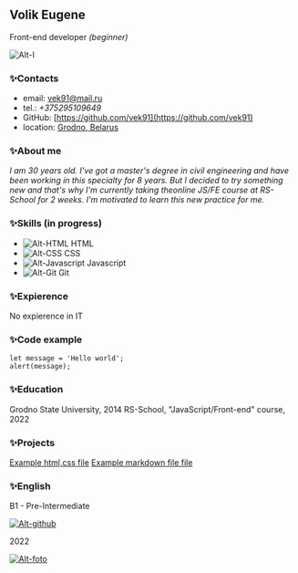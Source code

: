 ## **Volik Eugene** 
Front-end developer _(beginner)_

![Alt-I](./D:\Волик\html\i.jpg)

### ✨Contacts

- email:  [vek91@mail.ru](mailto:vek91@mail.ru)
- tel.: _+375295109649_
- GitHub: [https://github.com/vek91](https://github.com/vek91)
- location: [Grodno, Belarus]

### ✨About me

_I am 30 years old.  I've got a master's degree in civil engineering and have been working in this specialty for 8 years. But I decided to try something new and that's why I'm currently taking theonline JS/FE course at RS-School for 2 weeks. I'm motivated to learn this new practice for me._

### ✨Skills (in progress)

- ![Alt-HTML](https://.png) HTML
- ![Alt-CSS](https:///.png) CSS
- ![Alt-Javascript](https:///.png) Javascript
- ![Alt-Git](https:///.png) Git

### ✨Expierence
No expierence in IT

### ✨Code example
```
let message = 'Hello world';
alert(message);
```

### ✨Education

Grodno State University, 2014
RS-School, "JavaScript/Front-end" course, 2022

### ✨Projects

[Example html,css file]
[Example markdown file file]


### ✨English

B1 - Pre-Intermediate 


[![Alt-github](https://pngimg.com/uploads/github/github_PNG83.png)](https://github.com/vek91)

2022

[![Alt-foto](https://rs.school/images/rs_school_js.svg)](https://rs.school/js/)


[Grodno, Belarus]:[https://www.google.com/maps/place/Гродно/@53.6840872,23.780812,12z/data=!3m1!4b1!4m5!3m4!1s0x46dfd64beac55d1d:0xf013fd26569718c0!8m2!3d53.6687634!4d23.8222673?hl=ru]
[Example html,css file]:(https://vek91.github.io/rsschool-cv/)
[Example markdown file file]:(https://vek91.github.io/rsschool-cv/cv)
